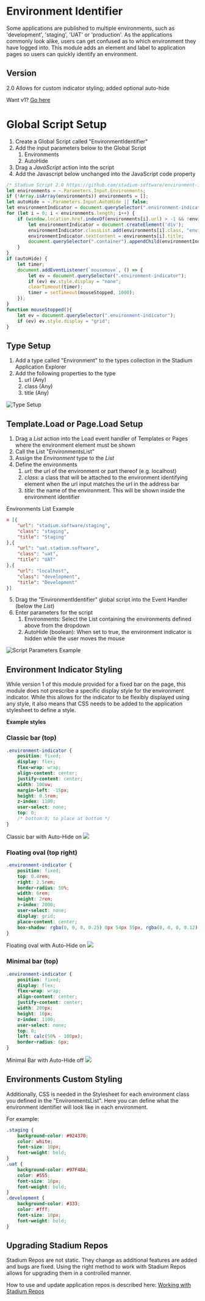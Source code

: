 # Environment Identifier

Some applications are published to multiple environments, such as 'development', 'staging', 'UAT' or 'production'. 
As the applications commonly look alike, users can get confused as to which environment they have logged into. 
This module adds an element and label to application pages so users can quickly identify an environment. 

## Version
2.0 Allows for custom indicator styling; added optional auto-hide

Want v1? [Go here](v1/)

# Global Script Setup
1. Create a Global Script called "EnvironmentIdentifier"
2. Add the input parameters below to the Global Script
   1. Environments
   2. AutoHide
3. Drag a *JavaScript* action into the script
4. Add the Javascript below unchanged into the JavaScript code property
```javascript
/* Stadium Script 2.0 https://github.com/stadium-software/environment-identifier */
let environments = ~.Parameters.Input.Environments;
if (!Array.isArray(environments)) environments = [];
let autoHide = ~.Parameters.Input.AutoHide || false;
let environmentIndicator = document.querySelector(".environment-indicator");
for (let i = 0; i < environments.length; i++) {
    if (window.location.href.indexOf(environments[i].url) > -1 && !environmentIndicator) {
        let environmentIndicator = document.createElement('div');
        environmentIndicator.classList.add(environments[i].class, "environment-indicator");
        environmentIndicator.textContent = environments[i].title;
        document.querySelector(".container").appendChild(environmentIndicator);
    }
}
if (autoHide) {
    let timer;
    document.addEventListener(`mousemove`, () => {
        let ev = document.querySelector(".environment-indicator");
	    if (ev) ev.style.display = "none";
	    clearTimeout(timer);
	    timer = setTimeout(mouseStopped, 1000);
	});
}
function mouseStopped(){
    let ev = document.querySelector(".environment-indicator");
    if (ev) ev.style.display = "grid";
}
```

## Type Setup
1. Add a type called "Environment" to the types collection in the Stadium Application Explorer
2. Add the following properties to the type
   1. url (Any)
   2. class (Any)
   3. title (Any)

![Type Setup](images/EnvironmentType.png)

## Template.Load or Page.Load Setup
1. Drag a *List* action into the Load event handler of Templates or Pages where the environment element must be shown
2. Call the List "EnvironmentsList"
3. Assign the *Environment* type to the *List*
4. Define the environments
   1. *url*: the url of the environment or part thereof (e.g. localhost)
   2. *class*: a class that will be attached to the environment identifying element when the url input matches the url in the address bar
   3. *title*: the name of the environment. This will be shown inside the environment identifier

Environments List Example
```json
= [{
	"url": "stadium.software/staging",
	"class": "staging",
	"title": "Staging"
},{
	"url": "uat.stadium.software",
	"class": "uat",
	"title": "UAT"
},{
	"url": "localhost",
	"class": "development",
	"title": "Development"
}]
```
5. Drag the "EnvironmentIdentifier" global script into the Event Handler (below the *List*)
6. Enter parameters for the script
   1. Environments: Select the List containing the environments defined above from the dropdown
   2. AutoHide (boolean): When set to true, the environment indicator is hidden while the user moves the mouse

![Script Parameters Example](images/GlobalScriptInputs.png)

## Environment Indicator Styling
While version 1 of this module provided for a fixed bar on the page, this module does not prescribe a specific display style for the environment indicator. While this allows for the indicator to be flexibly displayed using any style, it also means that CSS needs to be added to the application stylesheet to define a style. 

**Example styles**

### Classic bar (top)
```css
.environment-indicator {
    position: fixed;
    display: flex;
    flex-wrap: wrap;
    align-content: center;
    justify-content: center;
    width: 100vw;
	margin-left: -15px;
    height: 0.5rem;
    z-index: 1100;
    user-select: none;
    top: 0; 
	/* bottom:0; to place at bottom */
}
```

Classic bar with Auto-Hide on
![](images/Style1.gif)

### Floating oval (top right)
```css
.environment-indicator {
	position: fixed;
	top: 0.4rem;
	right: 2.5rem;
	border-radius: 50%;
	width: 6rem;
	height: 2rem;
	z-index: 2000;
    user-select: none;
	display: grid;
	place-content: center;
	box-shadow: rgba(0, 0, 0, 0.25) 0px 54px 55px, rgba(0, 0, 0, 0.12) 0px -12px 30px, rgba(0, 0, 0, 0.12) 0px 4px 6px, rgba(0, 0, 0, 0.17) 0px 12px 13px, rgba(0, 0, 0, 0.09) 0px -3px 5px;
}
```

Floating oval with Auto-Hide on
![](images/Style2.gif)

### Minimal bar (top)
```css
.environment-indicator {
    position: fixed;
    display: flex;
    flex-wrap: wrap;
    align-content: center;
    justify-content: center;
    width: 200px;
    height: 10px;
    z-index: 1100;
    user-select: none;
    top: 0;
    left: calc(50% - 100px);
    border-radius: 6px;
}
```

Minimal Bar with Auto-Hide off
![](images/Style3.png)

## Environments Custom Styling
Additionally, CSS is needed in the Stylesheet for each environment class you defined in the "EnvironmentsList". Here you can define what the environment identifier will look like in each environment. 

For example: 

```css
.staging {
	background-color: #924370;
	color: white;
	font-size: 10px;
	font-weight: bold;
}
.uat {
	background-color: #97F48A;
	color: #555;
	font-size: 10px;
	font-weight: bold;
}
.development {
	background-color: #333;
	color: #fff;
	font-size: 10px;
	font-weight: bold;
}
```

## Upgrading Stadium Repos
Stadium Repos are not static. They change as additional features are added and bugs are fixed. Using the right method to work with Stadium Repos allows for upgrading them in a controlled manner. 

How to use and update application repos is described here: [Working with Stadium Repos](https://github.com/stadium-software/samples-upgrading)